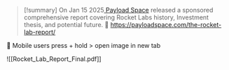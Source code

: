 >[!summary]
On Jan 15 2025[ Payload Space](https://payloadspace.com/) released a sponsored comprehensive report covering Rocket Labs history, Investment thesis, and potential future.
>🔗 https://payloadspace.com/the-rocket-lab-report/

📱 Mobile users press + hold > open image in new tab

![[Rocket_Lab_Report_Final.pdf]]